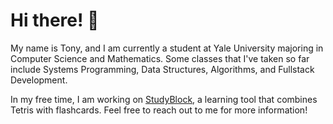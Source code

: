 # Hi there! 👋
My name is Tony, and I am currently a student at Yale University majoring in Computer Science and Mathematics. Some classes that I've taken so far include Systems Programming, Data Structures, Algorithms, and Fullstack Development. 

In my free time, I am working on [StudyBlock](www.studyblock.net), a learning tool that combines Tetris with flashcards. Feel free to reach out to me for more information!
